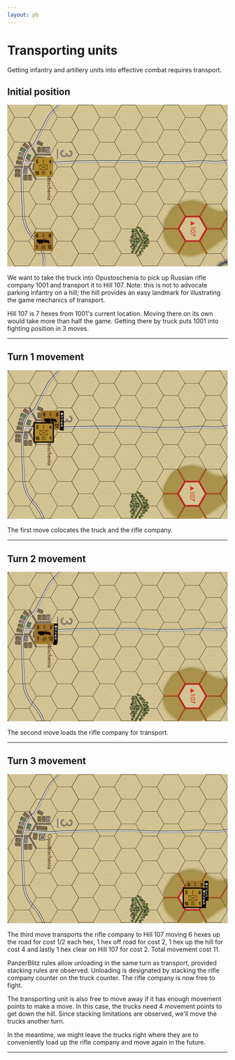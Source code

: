 ```yaml
---
layout: pb
---
```


# Transporting units

Getting infantry and artillery units into effective combat requires transport.

## Initial position

![alt text][initial]

We want to take the truck into Opustoschenia to pick up Russian rifle
company 1001 and transport it to Hill 107. Note: this is not to advocate
parking infantry on a hill; the hill provides an easy landmark for
illustrating the game mechanics of transport.

Hill 107 is 7 hexes from 1001's current location. Moving there on its
own would take more than half the game. Getting there by truck puts 1001
into fighting position in 3 moves.

----

## Turn 1 movement

![alt text][turn_1]

The first move colocates the truck and the rifle company.

----

## Turn 2 movement

![alt text][turn_2]

The second move loads the rifle company for transport.

----

## Turn 3 movement

![alt text][turn_3]

The third move transports the rifle company to Hill 107 moving 6 hexes
up the road for cost 1/2 each hex, 1 hex off road for cost 2, 1 hex up
the hill for cost 4 and lastly 1 hex clear on Hill 107 for cost 2. Total
movement cost 11.

PanzerBlitz rules allow unloading in the same turn as transport,
provided stacking rules are observed. Unloading is designated by
stacking the rifle company counter on the truck counter. The rifle
company is now free to fight.

The transporting unit is also free
to move away if it has enough movement points to make a move. In this
case, the trucks need 4 movement points to get down the hill. Since
stacking limitations are observed, we'll move the trucks another turn.

In the meantime, we might leave the trucks right where they are to
conveniently load up the rifle company and move again in the future.

----

[initial]: /images/initial_cropped.png "Initial positions"
[turn_1]: /images/turn_1_cropped.png "Turn 1 positions"
[turn_2]: /images/turn_2_cropped.png "Turn 2 positions"
[turn_3]: /images/turn_3_cropped.png "Turn 3 positions"
